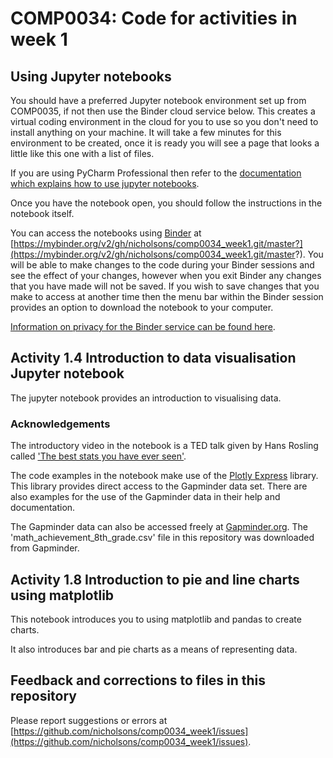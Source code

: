 # COMP0034: Code for activities in week 1

## Using Jupyter notebooks
You should have a preferred Jupyter notebook environment set up from COMP0035, if not then use the Binder cloud service below. This creates a virtual coding environment in the cloud for you to use so you don't need to install anything on your machine. It will take a few minutes for this environment to be created, once it is ready you will see a page that looks a little like this one with a list of files.

If you are using PyCharm Professional then refer to the [documentation which explains how to use jupyter notebooks](https://www.jetbrains.com/help/pycharm/jupyter-notebook-support.html?keymap=secondary_macos).

Once you have the notebook open, you should follow the instructions in the notebook itself.

You can access the notebooks using [Binder](https://mybinder.org) at [https://mybinder.org/v2/gh/nicholsons/comp0034_week1.git/master?](https://mybinder.org/v2/gh/nicholsons/comp0034_week1.git/master?). You will be able to make changes to the code during your Binder sessions and see the effect of your changes, however when you exit Binder any changes that you have made will not be saved. If you wish to save changes that you make to access at another time then the menu bar within the Binder session provides an option to download the notebook to your computer.

[Information on privacy for the Binder service can be found here](https://mybinder.readthedocs.io/en/latest/faq.html).

## Activity 1.4 Introduction to data visualisation Jupyter notebook
The jupyter notebook provides an introduction to visualising data. 

### Acknowledgements
The introductory video in the notebook is a TED talk given by Hans Rosling called ['The best stats you have ever seen'](https://www.ted.com/talks/hans_rosling_the_best_stats_you_ve_ever_seen?utm_campaign=tedspread&utm_medium=referral&utm_source=tedcomshare).

The code examples in the notebook make use of the [Plotly Express](https://plotly.com/python/plotly-express/) library. This library provides direct access to the Gapminder data set. There are also examples for the use of the Gapminder data in their help and documentation.

The Gapminder data can also be accessed freely at [Gapminder.org](https://www.gapminder.org/data/). The 'math_achievement_8th_grade.csv' file in this repository was downloaded from Gapminder.

## Activity 1.8 Introduction to pie and line charts using matplotlib
This notebook introduces you to using matplotlib and pandas to create charts.

It also introduces bar and pie charts as a means of representing data.

## Feedback and corrections to files in this repository
Please report suggestions or errors at [https://github.com/nicholsons/comp0034_week1/issues](https://github.com/nicholsons/comp0034_week1/issues).
